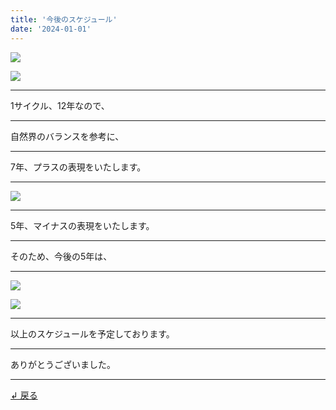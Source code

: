 ```yaml
---
title: '今後のスケジュール'
date: '2024-01-01'
---
```

![](/images/0-1.png)

![](/images/0-1.jpg)
***
1サイクル、12年なので、
***
自然界のバランスを参考に、
***
7年、プラスの表現をいたします。
***
![](/images/0-1_.jpg)
***
5年、マイナスの表現をいたします。
***
そのため、今後の5年は、
***
![](/images/0-1_.png)

![](/images/0-1__.jpg)
***
以上のスケジュールを予定しております。
***
ありがとうございました。
***
[ ↲ 戻る ](https://01234567890.thebase.in/about)
